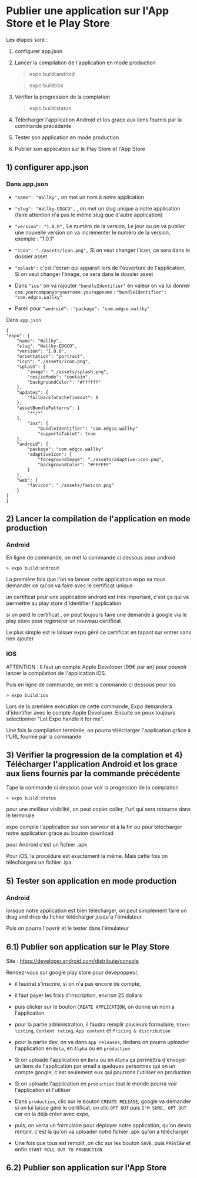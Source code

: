 # Publier une application sur l'App Store et le Play Store

Les étapes sont : 

1) configurer app.json

2) Lancer la compilation de l'application en mode production

    > expo build:android

    > expo build:ios

3) Vérifier la progression de la complation

    > expo build:status

4) Télécharger l'application Android et Ios grace aux liens fournis par la commande précédente

5) Tester son application en mode production

6) Publier son application sur le Play Store et l'App Store

## 1) configurer app.json

### Dans app.json

- `"name": "Wallky",` on met un nom à notre application

- `"slug": "Wallky-EDGCO",` , on met un slug unique a notre application (faire attention n'a pas le même slug que d'autre application)

- `"version": "1.0.0",` Le numéro de la version, Le jour ou on va publier une nouvelle version on va incrémenter le numéro de la version, exemple : "1.0.1"

- `"icon": "./assets/icon.png",` Si on veut changer l'icon, ce sera dans le dossier asset

- `"splash":` c'est l'écran qui apparait lors de l'ouverture de l'application, Si on veut changer l'image, ce sera dans le dossier asset

- Dans `"ios"` on va rajouter `"bundleIdentifier"` en valeur on va lui donner `com.yourcompanyoryourname.yourappname` : `"bundleIdentifier": "com.edgco.wallky"`

- Pareil pour `"android":` : `"package": "com.edgco.wallky"`

Dans `app.json`

    {
    "expo": {
        "name": "Wallky",
        "slug": "Wallky-EDGCO",
        "version": "1.0.0",
        "orientation": "portrait",
        "icon": "./assets/icon.png",
        "splash": {
            "image": "./assets/splash.png",
            "resizeMode": "contain",
            "backgroundColor": "#ffffff"
        },
        "updates": {
            "fallbackToCacheTimeout": 0
        },
        "assetBundlePatterns": [
            "**/*"
        ],
            "ios": {
                "bundleIdentifier": "com.edgco.wallky"
                "supportsTablet": true
        },
        "android": {
            "package": "com.edgco.wallky"
            "adaptiveIcon": {
                "foregroundImage": "./assets/adaptive-icon.png",
                "backgroundColor": "#FFFFFF"
            }
        },
        "web": {
            "favicon": "./assets/favicon.png"
        }
    }
    }

## 2) Lancer la compilation de l'application en mode production


### Android

En ligne de commande, on met la commande ci dessous pour android

    > expo build:android

La première fois que l'on va lancer cette application expo va nous demander ce qu'on va faire avec le certificat unique 

un certificat pour une application android est très important, c'est ça qui va permettre au play store d'identifier l'application

si on perd le certificat , on peut toujours faire une demande à google via le play store pour regénérer un nouveau certificat

Le plus simple est le laisser expo géré ce certificat en tapant sur entrer sans rien ajouter



### IOS

ATTENTION : Il faut un compte Apple Developer (99€ par an) pour pouvoir lancer la compilation de l'application iOS.

Puis en ligne de commande, on met la commande ci dessous pour ios

    > expo build:ios

Lors de la première exécution de cette commande, Expo demandera d'identifier avec le compte Apple Developer. 
Ensuite on peux toujours sélectionner "Let Expo handle it for me".

Une fois la compilation terminée, on pourra télécharger l'application grâce à l'URL fournie par la commande


## 3) Vérifier la progression de la complation et 4) Télécharger l'application Android et Ios grace aux liens fournis par la commande précédente

Tape la commande ci dessous pour voir la progession de la complation

    > expo build:status

pour une meilleur visibilité, on peut copier coller, l'url qui sera retourne dans le terminale

expo compile l'application sur son serveur et à la fin ou pour télécharger notre application grace au bouton download

pour Android c'est un fichier .apk

Pour iOS, la procédure est exactement la même. Mais cette fois on téléchargera un fichier  .ipa.


## 5) Tester son application en mode production

### Android

lorsque notre application est bien télécharger, on peut simplement faire un drag and drop du fichier télécharger jusqu'a l'émulateur.

Puis on pourra l'ouvrir et le tester dans l'émulateur

## 6.1) Publier son application sur le Play Store

Site : https://developer.android.com/distribute/console

Rendez-vous sur google play store pour devepoppeur, 

- il faudrat s'inscrire, si on n'a pas encore de compte, 

- il faut payer les frais d'inscription, environ 25 dollars

- puis clicker sur le bouton `CREATE APPLICATION`, on donne un nom a l'application 

- pour la partie administration, il faudra remplir plusieurs formulaire, `Store listing`, `Content rating`, `App content` et `Pricing & distribution`

- pour la partie dev, on va dans `App releases`, dedans on pourra uploader l'application en `Beta`, en `Alpha` ou en `production`

- Si on uploade l'application en `Beta` ou en `Alpha` ça permettra d'envoyer un liens de l'application par email a quelques personnes qui on un compte google, c'est seulement eux qui pourrons l'utiliser en production

- Si on uploade l'application en `production` tout le monde pourra voir l'application et l'utiliser

- Dans `production`, clic sur le bouton `CREATE RELEASE`, google va demander si on lui laisse géré le certificat, on clic `OPT OUT` puis `I'M SURE, OPT OUT` car on la déjà créer avec expo, 

- puis, on verra un formulaire pour déployer notre application, qu'on devra remplir. c'est la qu'on va uploader notre fichier .apk qu'on a télécharger

- Une fois que tous est remplit ,on clic sur les bouton `SAVE`, puis `PREVIEW` et enfin `START ROLL-OUT TO PRODUCTION `


## 6.2) Publier son application sur l'App Store